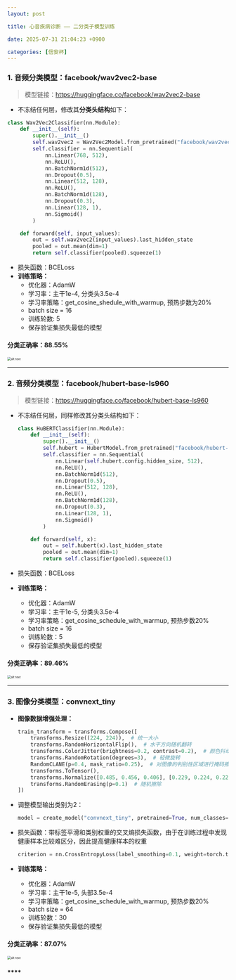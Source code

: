 ```yaml
---
layout: post

title: 心音疾病诊断 —— 二分类子模型训练

date: 2025-07-31 21:04:23 +0900

categories: [信安杯]
---
```


### 1. 音频分类模型：facebook/wav2vec2-base

> 模型链接：https://huggingface.co/facebook/wav2vec2-base

- 不冻结任何层，修改其**分类头结构**如下：


```python
class Wav2Vec2Classifier(nn.Module):
    def __init__(self):
        super().__init__()
        self.wav2vec2 = Wav2Vec2Model.from_pretrained("facebook/wav2vec2-base")
        self.classifier = nn.Sequential(
            nn.Linear(768, 512),
            nn.ReLU(),
            nn.BatchNorm1d(512),
            nn.Dropout(0.5),
            nn.Linear(512, 128),
            nn.ReLU(),
            nn.BatchNorm1d(128),
            nn.Dropout(0.3),
            nn.Linear(128, 1),
            nn.Sigmoid()
        )

    def forward(self, input_values):
        out = self.wav2vec2(input_values).last_hidden_state
        pooled = out.mean(dim=1)
        return self.classifier(pooled).squeeze(1)
```

- 损失函数：BCELoss
- **训练策略：**
  - 优化器：AdamW
  - 学习率：主干1e-4, 分类头3.5e-4
  - 学习率策略：get_cosine_shedule_with_warmup, 预热步数为20%
  - batch size = 16
  - 训练轮数: 5
  - 保存验证集损失最低的模型

#### 分类正确率：88.55%

<p>
    <img src="https://hhhi21g.github.io/assets/img/xinan/x6.png" alt="alt text" style="zoom:50%;" />
</p>

****

### 2. 音频分类模型：facebook/hubert-base-ls960

> 模型链接：https://huggingface.co/facebook/hubert-base-ls960

- 不冻结任何层，同样修改其分类头结构如下：

  ```python
  class HuBERTClassifier(nn.Module):
      def __init__(self):
          super().__init__()
          self.hubert = HubertModel.from_pretrained("facebook/hubert-base-ls960")
          self.classifier = nn.Sequential(
              nn.Linear(self.hubert.config.hidden_size, 512),
              nn.ReLU(),
              nn.BatchNorm1d(512),
              nn.Dropout(0.5),
              nn.Linear(512, 128),
              nn.ReLU(),
              nn.BatchNorm1d(128),
              nn.Dropout(0.3),
              nn.Linear(128, 1),
              nn.Sigmoid()
          )
  
      def forward(self, x):
          out = self.hubert(x).last_hidden_state
          pooled = out.mean(dim=1)
          return self.classifier(pooled).squeeze(1)
  ```

- 损失函数：BCELoss

- **训练策略：**

  - 优化器：AdamW
  - 学习率：主干1e-5, 分类头3.5e-4
  - 学习率策略：get_cosine_schedule_with_warmup, 预热步数20%
  - batch size = 16
  - 训练轮数：5
  - 保存验证集损失最低的模型

#### 分类正确率：89.46%

<p>
    <img src="https://hhhi21g.github.io/assets/img/xinan/x7.png" alt="alt text" style="zoom:50%;" />
</p>

****

### 3. 图像分类模型：convnext_tiny

- **图像数据增强处理：**

  ```python
  train_transform = transforms.Compose([
      transforms.Resize((224, 224)),  # 统一大小
      transforms.RandomHorizontalFlip(),  # 水平方向随机翻转
      transforms.ColorJitter(brightness=0.2, contrast=0.2),  # 颜色抖动
      transforms.RandomRotation(degrees=3),  # 轻微旋转
      RandomCLANE(p=0.4, mask_ratio=0.25),  # 对图像的判别性区域进行掩码擦除
      transforms.ToTensor(),
      transforms.Normalize([0.485, 0.456, 0.406], [0.229, 0.224, 0.225]),
      transforms.RandomErasing(p=0.1)  # 随机擦除
  ])
  ```

- 调整模型输出类别为2：

  ```python
  model = create_model("convnext_tiny", pretrained=True, num_classes=NUM_CLASSES)
  ```

- 损失函数：带标签平滑和类别权重的交叉熵损失函数，由于在训练过程中发现健康样本比较难区分，因此提高健康样本的权重

  ```python
  criterion = nn.CrossEntropyLoss(label_smoothing=0.1, weight=torch.tensor([1.1, 0.9]).to(DEVICE))
  ```

- **训练策略：**
  - 优化器：AdamW
  - 学习率：主干1e-5, 头部3.5e-4
  - 学习率策略：get_cosine_schedule_with_warmup, 预热步数20%
  - batch size = 64
  - 训练轮数：30
  - 保存验证集损失最低的模型

#### 分类正确率：87.07%

<p>
    <img src="https://hhhi21g.github.io/assets/img/xinan/x8.png" alt="alt text" style="zoom:50%;" />
</p>

#### ****
